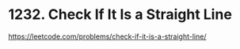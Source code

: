 # 1232. Check If It Is a Straight Line





https://leetcode.com/problems/check-if-it-is-a-straight-line/